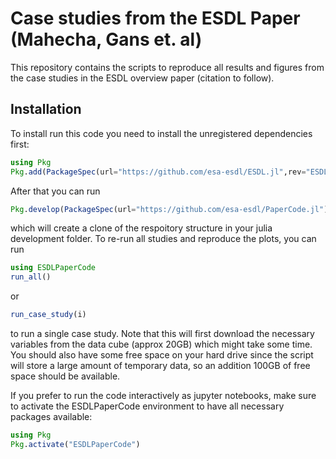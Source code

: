 # Case studies from the ESDL Paper (Mahecha, Gans et. al)

This repository contains the scripts to reproduce all results and figures from the case studies
in the ESDL overview paper (citation to follow).

## Installation

To install run this code you need to install the unregistered dependencies first:

````julia
using Pkg
Pkg.add(PackageSpec(url="https://github.com/esa-esdl/ESDL.jl",rev="ESDL_Paper"))
````

After that you can run

````julia
Pkg.develop(PackageSpec(url="https://github.com/esa-esdl/PaperCode.jl"))
````

which will create a clone of the respoitory structure in your julia development folder.
To re-run all studies and reproduce the plots, you can run

````julia
using ESDLPaperCode
run_all()
````

or

````julia
run_case_study(i)
````

to run a single case study. Note that this will first download the necessary variables from the data cube (approx 20GB) which might take some time.
You should also have some free space on your hard drive since the script will store a large amount of temporary data, so an addition 100GB of free space should be available.

If you prefer to run the code interactively as jupyter notebooks, make sure
to activate the ESDLPaperCode environment to have all necessary packages available:

````julia
using Pkg
Pkg.activate("ESDLPaperCode")
````
